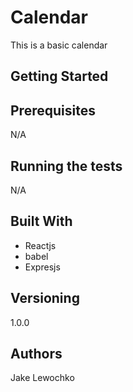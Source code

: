 # **Calendar**

This is a basic calendar

## Getting Started

## Prerequisites

N/A

## Running the tests

N/A

## Built With

- Reactjs
- babel
- Expresjs

## Versioning

1.0.0

## Authors

Jake Lewochko
